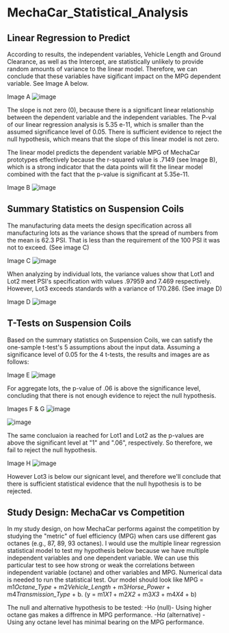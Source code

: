 # MechaCar_Statistical_Analysis
## Linear Regression to Predict

According to results, the independent variables, Vehicle Length and Ground Clearance, as well as the Intercept, are statistically
unlikely to provide random amounts of variance to the linear model. Therefore, we can conclude that these variables have sigificant 
impact on the MPG dependent variable.  See Image A below.

Image A
![image](https://user-images.githubusercontent.com/79073778/126935278-0c533ec8-eb5b-4e28-a520-e77c3d35d9c8.png)

The slope is not zero (0), because there is a significant linear relationship between the dependent variable and the independent 
variables. The P-val of our linear regression analysis is 5.35 e-11, which is smaller than the assumed significance level of 0.05.
There is sufficient evidence to reject the null hypothesis, which means that the slope of this linear model is not zero.

The linear model predicts the dependent variable MPG of MechaCar prototypes effectively because the r-squared value is .7149 (see Image B), which
is a strong indicator that the data points will fit the linear model combined with the fact that the p-value is significant at 5.35e-11.

Image B
![image](https://user-images.githubusercontent.com/79073778/126935376-b9de019e-410c-49e8-9d18-972bd5938332.png)

## Summary Statistics on Suspension Coils

The manufacturing data meets the design specification across all manufacturing lots as the variance shows that the spread of numbers
from the mean is 62.3 PSI. That is less than the requirement of the 100 PSI it was not to exceed. (See image C)

Image C
![image](https://user-images.githubusercontent.com/79073778/127390834-087cfec6-9d40-4ef9-8949-942498453503.png)

When analyzing by individual lots, the variance values show that Lot1 and Lot2 meet PSI's specification with values .97959 and 7.469 respectively.
However, Lot3 exceeds standards with a variance of 170.286. (See image D)

Image D
![image](https://user-images.githubusercontent.com/79073778/127390014-0114c845-6a84-4fd8-9c81-e80f241ef3eb.png)



## T-Tests on Suspension Coils

Based on the summary statistics on Suspension Coils, we can satisfy the one-sample t-test's 5 assumptions about the input data.
Assuming a significance level of 0.05 for the 4 t-tests, the results and images are as follows:

Image E
![image](https://user-images.githubusercontent.com/79073778/127593275-0d8768ce-8133-4107-85d1-65d97a48f21d.png)

For aggregate lots, the p-value of .06 is above the significance level, concluding  that there is not enough evidence to reject
the null hypothesis.

Images F & G
![image](https://user-images.githubusercontent.com/79073778/127593230-63bc31f8-f96b-454f-ac63-f3ad097a7879.png)

![image](https://user-images.githubusercontent.com/79073778/127593201-a55cba1c-0315-4641-ae32-451d779caaf2.png)

The same concluaion ia reached for Lot1 and Lot2 as the p-values are above the significant level at "1" and ".06", respectively.
So therefore, we fail to reject the null hypothesis.

Image H
![image](https://user-images.githubusercontent.com/79073778/127593173-2fa75b4f-3159-4300-8796-ee97ede1191b.png)

However Lot3 is below our signicant level, and therefore we'll conclude that there is sufficient statistical evidence that
the null hypothesis is to be rejected.

## Study Design: MechaCar vs Competition

In my study design, on how MechaCar performs against the competition by studying the "metric" of fuel efficiency (MPG) when
cars use different gas octanes (e.g., 87, 89, 93 octanes).  I would use the multiple linear regression statistical model to
test my hypothesis below because we have multiple independent variables and one dependent variable.  We can use this particular 
test to see how strong or weak the correlations between independent variable (octane) and other variables and MPG. Numerical
data is needed to run the statistical test.  Our model should look like MPG = m1*Octane_Type* + m2*Vehicle_Length* + m3*Horse_Power* + m4*Transmission_Type* + b. (y = m1*X1* + m2*X2* + m3*X3* + m4*X4* + b)

The null and alternative hypothesis to be tested:
-H*o* (null)- Using higher octane gas makes a diffrence in MPG performance.
-H*a* (alternative) - Using any octane level has minimal bearing on the MPG performance.


